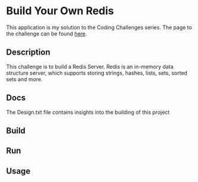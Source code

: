 # Build Your Own Redis

This application is my solution to the Coding Challenges series. The page to the challenge can be found [here](https://codingchallenges.fyi/challenges/challenge-redis/).

## Description

This challenge is to build a Redis Server.
Redis is an in-memory data structure server, which supports storing strings, hashes, lists, sets, sorted sets and more.

## Docs

The Design.txt file contains insights into the building of this project

## Build

## Run

## Usage
